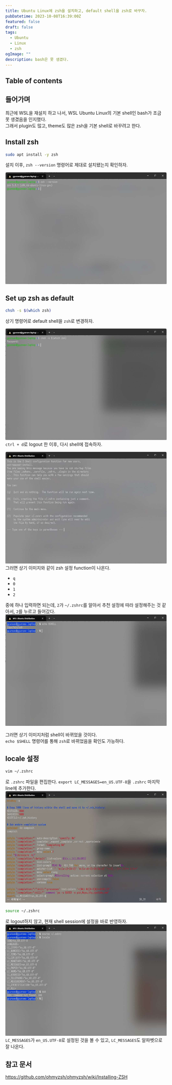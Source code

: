 ```yaml
---
title: Ubuntu Linux에 zsh을 설치하고, default shell을 zsh로 바꾸자.
pubDatetime: 2023-10-08T16:39:00Z
featured: false
draft: false
tags:
  - Ubuntu
  - Linux
  - zsh
ogImage: ""
description: bash은 못 생겼다.
---
```


## Table of contents

## 들어가며

최근에 WSL을 재설치 하고 나서, WSL Ubuntu Linux의 기본 shell인 bash가 조금 못 생겼음을 인지했다.  
그래서 plugin도 많고, theme도 많은 zsh을 기본 shell로 바꾸려고 한다.

## Install zsh

```bash
sudo apt install -y zsh
```

설치 이후, `zsh --version` 명령어로 제대로 설치됐는지 확인하자.

![](/src/assets/image/install-zsh-on-ubuntu-linux-1696753635034.jpeg)

## Set up zsh as default

```bash
chsh -s $(which zsh)
```

상기 명령어로 default shell을 `zsh`로 변경하자.

![](/src/assets/image/install-zsh-on-ubuntu-linux-1696753757536.jpeg)
`ctrl + d`로 logout 한 이후, 다시 shell에 접속하자.

![](/src/assets/image/install-zsh-on-ubuntu-linux-1696754262377.jpeg)
그러면 상기 이미지와 같이 zsh 설정 function이 나온다.

- `q`
- `0`
- `1`
- `2`

중에 하나 입력하면 되는데, `2`가 `~/.zshrc`를 알아서 추천 설정에 따라 설정해주는 것 같아서, `2`를 누르고 들어갔다.
![](/src/assets/image/install-zsh-on-ubuntu-linux-1696754339498.jpeg)

그러면 상기 이미지처럼 shell이 바뀌었을 것이다.  
`echo $SHELL` 명령어를 통해 `zsh`로 바뀌었음을 확인도 가능하다.

## locale 설정

```zsh
vim ~/.zshrc
```

로 `.zshrc` 파일을 편집한다.
`export LC_MESSAGES=en_US.UTF-8`을 `.zshrc` 마지막 line에 추가한다.
![](/src/assets/image/install-zsh-on-ubuntu-linux-1696754497696.jpeg)

```zsh
source ~/.zshrc
```

로 logout하지 않고, 현재 shell session에 설정을 바로 반영하자.
![](/src/assets/image/install-zsh-on-ubuntu-linux-1696754696387.jpeg)
`LC_MESSAGES`가 `en_US.UTF-8`로 설정된 것을 볼 수 있고, `LC_MESSAGES`도 알파벳으로 잘 나온다.

## 참고 문서

<https://github.com/ohmyzsh/ohmyzsh/wiki/Installing-ZSH>
